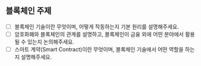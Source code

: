 ## 블록체인 주제

- [ ] 블록체인 기술이란 무엇이며, 어떻게 작동하는지 기본 원리를 설명해주세요.
- [ ] 암호화폐와 블록체인의 관계를 설명하고, 블록체인이 금융 외에 어떤 분야에서 활용될 수 있는지 논의해주세요.
- [ ] 스마트 계약(Smart Contract)이란 무엇이며, 블록체인 기술에서 어떤 역할을 하는지 설명해주세요.